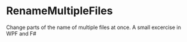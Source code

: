 # RenameMultipleFiles
Change parts of the name of multiple files at once. 
A small excercise in WPF and F#
